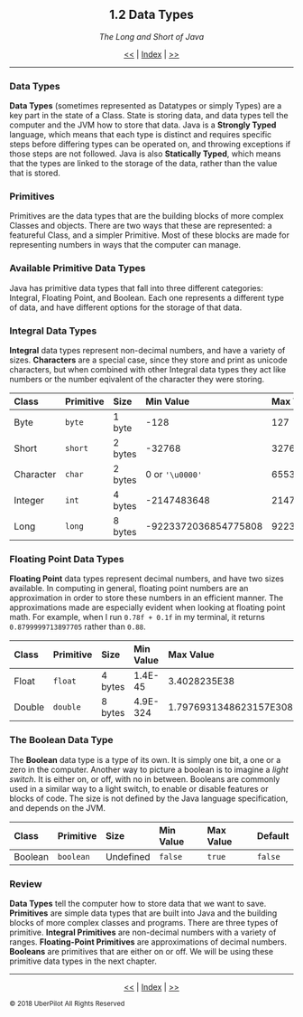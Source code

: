 <!-- Header -->
<h2 align='center'>1.2 Data Types</h2>
<p align='center'><em>The Long and Short of Java</em></p>
<p align='center'><a href='./classes.md'><<</a> | <a href='../readme.md'>Index</a> | <a href='./variables.md'>>></a></p>

---

<!-- Content -->
<!--### Bits and Bytes

If you are interested in learning in-depth how each variable is stored in memory, please take a look at [Appendix B: Bits and Bytes](#).--> 

### Data Types

**Data Types** (sometimes represented as Datatypes or simply Types) are a key part in the state of a Class. State is storing data, and data types tell the computer and the JVM how to store that data. Java is a **Strongly Typed** language, which means that each type is distinct and requires specific steps before differing types can be operated on, and throwing exceptions if those steps are not followed. Java is also **Statically Typed**, which means that the types are linked to the storage of the data, rather than the value that is stored.

### Primitives

Primitives are the data types that are the building blocks of more complex Classes and objects. There are two ways that these are represented: a featureful Class, and a simpler Primitive. Most of these blocks are made for representing numbers in ways that the computer can manage.

### Available Primitive Data Types

Java has primitive data types that fall into three different categories: Integral, Floating Point, and Boolean. Each one represents a different type of data, and have different options for the storage of that data. 

### Integral Data Types

**Integral** data types represent non-decimal numbers, and have a variety of sizes. **Characters** are a special case, since they store and print as unicode characters, but when combined with other Integral data types they act like numbers or the number eqivalent of the character they were storing.  

| Class     | Primitive | Size    | Min Value            | Max Value           | Default    |
|:----------|:----------|:--------|:---------------------|:--------------------|:-----------|
| Byte      | `byte`    | 1 byte  | -128                 | 127                 | 0          |
| Short     | `short`   | 2 bytes | -32768               | 32767               | 0          |
| Character | `char`    | 2 bytes | 0 or `'\u0000'`      | 65536 or `'\uFFFF'` | `'\u0000'` |
| Integer   | `int`     | 4 bytes | -2147483648          | 2147483647          | 0          |
| Long      | `long`    | 8 bytes | -9223372036854775808 | 9223372036854775807 | 0L         |

### Floating Point Data Types

**Floating Point** data types represent decimal numbers, and have two sizes available. In computing in general, floating point numbers are an approximation in order to store these numbers in an efficient manner. The approximations made are especially evident when looking at floating point math. For example, when I run `0.78f + 0.1f` in my terminal, it returns `0.8799999713897705` rather than `0.88`.

| Class  | Primitive | Size    | Min Value | Max Value              | Default |
|:-------|:----------|:--------|:----------|:-----------------------|:--------|
| Float  | `float`   | 4 bytes | 1.4E-45   | 3.4028235E38           | 0.0f    |
| Double | `double`  | 8 bytes | 4.9E-324  | 1.7976931348623157E308 | 0.0d    |

### The Boolean Data Type

The **Boolean** data type is a type of its own. It is simply one bit, a one or a zero in the computer. Another way to picture a boolean is to imagine a *light switch*. It is either on, or off, with no in between. Booleans are commonly used in a similar way to a light switch, to enable or disable features or blocks of code. The size is not defined by the Java language specification, and depends on the JVM.

| Class   | Primitive | Size      | Min Value | Max Value | Default |
|:--------|:----------|:----------|:----------|:----------|:--------|
| Boolean | `boolean` | Undefined | `false`   | `true`    | `false` |

### Review

**Data Types** tell the computer how to store data that we want to save. **Primitives** are simple data types that are built into Java and the building blocks of more complex classes and programs. There are three types of primitive. **Integral Primitives** are non-decimal numbers with a variety of ranges. **Floating-Point Primitives** are approximations of decimal numbers. **Booleans** are primitives that are either on or off. We will be using these primitive data types in the next chapter.

<!-- Footer -->

---

<p align='center'><a href='./classes.md'><<</a> | <a href='../readme.md'>Index</a> | <a href='./variables.md'>>></a></p>

<sub>© 2018 UberPilot All Rights Reserved</sub>